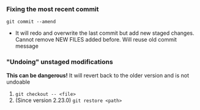 ### Fixing the most recent commit

`git commit --amend`

- It will redo and overwrite the last commit but add new staged changes. Cannot remove NEW FILES added before. Will reuse old commit message

### "Undoing" unstaged modifications

**This can be dangerous!** It will revert back to the older version and is not undoable

1. `git checkout -- <file>`
2. (Since version 2.23.0) `git restore <path>`

